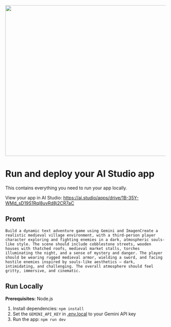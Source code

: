 <div align="center">
<img width="1200" height="475" alt="GHBanner" src="https://github.com/user-attachments/assets/0aa67016-6eaf-458a-adb2-6e31a0763ed6" />
</div>

# Run and deploy your AI Studio app

This contains everything you need to run your app locally.

View your app in AI Studio: https://ai.studio/apps/drive/1B-35Y-WMd_sD19S1Rql8uvRd8j2CR7aC

## Promt
`Build a dynamic text adventure game using Gemini and ImagenCreate a realistic medieval village environment, with a third-person player character exploring and fighting enemies in a dark, atmospheric souls-like style. The scene should include cobblestone streets, wooden houses with thatched roofs, medieval market stalls, torches illuminating the night, and a sense of mystery and danger. The player should be wearing rugged medieval armor, wielding a sword, and facing hostile enemies inspired by souls-like aesthetics — dark, intimidating, and challenging. The overall atmosphere should feel gritty, immersive, and cinematic.`

## Run Locally

**Prerequisites:**  Node.js


1. Install dependencies:
   `npm install`
2. Set the `GEMINI_API_KEY` in [.env.local](.env.local) to your Gemini API key
3. Run the app:
   `npm run dev`
